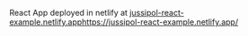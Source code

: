 React App deployed in netlify at [jussipol-react-example.netlify.app](https://jussipol-react-example.netlify.app/)https://jussipol-react-example.netlify.app/
